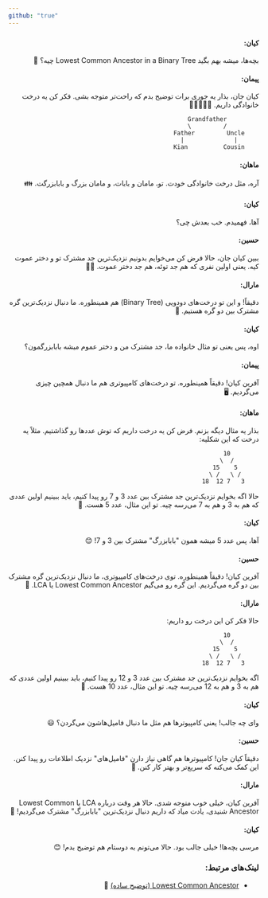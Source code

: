 ```yaml
---
github: "true"
---
```


<div dir="rtl">







### 

#### کیان:

بچه‌ها، میشه بهم بگید Lowest Common Ancestor in a Binary Tree چیه؟ 🤔

#### پیمان:

کیان جان، بذار یه جوری برات توضیح بدم که راحت‌تر متوجه بشی. فکر کن یه درخت خانوادگی داریم. 🌳👨‍👩‍👧‍👦

```
         Grandfather
         /         \
    Father         Uncle
      |              |
    Kian          Cousin
```

#### ماهان:

آره، مثل درخت خانوادگی خودت. تو، مامان و بابات، و مامان بزرگ و بابابزرگت. 👪

#### کیان:

آها، فهمیدم. خب بعدش چی؟

#### حسین:

ببین کیان جان، حالا فرض کن می‌خوایم بدونیم نزدیک‌ترین جد مشترک تو و دختر عموت کیه. یعنی اولین نفری که هم جد توئه، هم جد دختر عموت. 🕵️‍♂️

#### مارال:

دقیقاً! و این تو درخت‌های دودویی (Binary Tree) هم همینطوره. ما دنبال نزدیک‌ترین گره مشترک بین دو گره هستیم. 🌿

#### کیان:

اوه، پس یعنی تو مثال خانواده ما، جد مشترک من و دختر عموم میشه بابابزرگمون؟

#### پیمان:

آفرین کیان! دقیقاً همینطوره. تو درخت‌های کامپیوتری هم ما دنبال همچین چیزی می‌گردیم. 🖥️

#### ماهان:

بذار یه مثال دیگه بزنم. فرض کن یه درخت داریم که توش عددها رو گذاشتیم. مثلاً یه درخت که این شکلیه:
```
        10
       /  \
      5    15
     / \   / \
    3   7 12  18
```

حالا اگه بخوایم نزدیک‌ترین جد مشترک بین عدد 3 و 7 رو پیدا کنیم، باید ببینیم اولین عددی که هم به 3 و هم به 7 می‌رسه چیه. تو این مثال، عدد 5 هست. 🧮

#### کیان:

آها، پس عدد 5 میشه همون "بابابزرگ" مشترک بین 3 و 7! 😊

#### حسین:

آفرین کیان! دقیقاً همینطوره. توی درخت‌های کامپیوتری، ما دنبال نزدیک‌ترین گره مشترک بین دو گره می‌گردیم. این گره رو می‌گیم Lowest Common Ancestor یا LCA. 🌳

#### مارال:

حالا فکر کن این درخت رو داریم:
```
        10
       /  \
      5    15
     / \   / \
    3   7 12  18
```
اگه بخوایم نزدیک‌ترین جد مشترک بین عدد 3 و 12 رو پیدا کنیم، باید ببینیم اولین عددی که هم به 3 و هم به 12 می‌رسه چیه. تو این مثال، عدد 10 هست. 🧩

#### کیان:

وای چه جالب! یعنی کامپیوترها هم مثل ما دنبال فامیل‌هاشون می‌گردن؟ 😃

#### حسین:

دقیقاً کیان جان! کامپیوترها هم گاهی نیاز دارن "فامیل‌های" نزدیک اطلاعات رو پیدا کنن. این کمک می‌کنه که سریع‌تر و بهتر کار کنن. 🚀

#### مارال:

آفرین کیان، خیلی خوب متوجه شدی. حالا هر وقت درباره LCA یا Lowest Common Ancestor شنیدی، یادت میاد که داریم دنبال نزدیک‌ترین "بابابزرگ" مشترک می‌گردیم! 👴

#### کیان:

مرسی بچه‌ها! خیلی جالب بود. حالا می‌تونم به دوستام هم توضیح بدم! 😊

### لینک‌های مرتبط:

- [Lowest Common Ancestor (توضیح ساده)](https://www.geeksforgeeks.org/lowest-common-ancestor-binary-tree-set-1/) 🔗



</div>